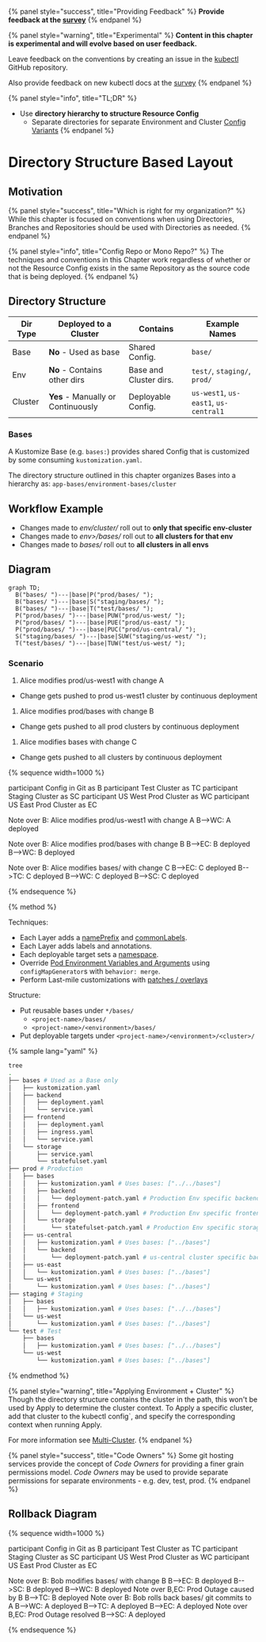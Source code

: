 {% panel style="success", title="Providing Feedback" %}
**Provide feedback at the [survey](https://www.surveymonkey.com/r/JH35X82)**
{% endpanel %}

{% panel style="warning", title="Experimental" %}
**Content in this chapter is experimental and will evolve based on user feedback.**

Leave feedback on the conventions by creating an issue in the [kubectl](https://github.com/kubernetes/kubectl/issues)
GitHub repository.

Also provide feedback on new kubectl docs at the [survey](https://www.surveymonkey.com/r/JH35X82)
{% endpanel %}

{% panel style="info", title="TL;DR" %}
- Use **directory hierarchy to structure Resource Config**
  - Separate directories for separate Environment and Cluster [Config Variants](../app_customization/bases_and_variants.md)
{% endpanel %}

# Directory Structure Based Layout

## Motivation

{% panel style="success", title="Which is right for my organization?" %}
While this chapter is focused on conventions when using Directories, Branches and
Repositories should be used with Directories as needed.
{% endpanel %}

{% panel style="info", title="Config Repo or Mono Repo?" %}
The techniques and conventions in this Chapter work regardless of whether or not the Resource Config
exists in the same Repository as the source code that is being deployed.
{% endpanel %}

## Directory Structure

| Dir Type       | Deployed to a Cluster            | Contains | Example Names |
|----------------|----------------------------------|----------|---------------|
| Base           | **No** - Used as base | Shared Config. | `base/` |
| Env            | **No** - Contains other dirs | Base and Cluster dirs.  | `test/`, `staging/`, `prod/` |
| Cluster        | **Yes** - Manually or Continuously  | Deployable Config. | `us-west1`, `us-east1`, `us-central1` |


### Bases

A Kustomize Base (e.g. `bases:`) provides shared Config that is customized by some consuming `kustomization.yaml`.

The directory structure outlined in this chapter organizes Bases into a hierarchy as:
`app-bases/environment-bases/cluster`
 
## Workflow Example

- Changes made to *env/cluster/* roll out to **only that specific env-cluster**
- Changes made to *env>/bases/* roll out to **all clusters for that env**
- Changes made to *bases/* roll out to **all clusters in all envs**

## Diagram

```mermaid
graph TD;
  B("bases/ ")---|base|P("prod/bases/ ");
  B("bases/ ")---|base|S("staging/bases/ ");
  B("bases/ ")---|base|T("test/bases/ ");
  P("prod/bases/ ")---|base|PUW("prod/us-west/ ");
  P("prod/bases/ ")---|base|PUE("prod/us-east/ ");
  P("prod/bases/ ")---|base|PUC("prod/us-central/ ");
  S("staging/bases/ ")---|base|SUW("staging/us-west/ ");
  T("test/bases/ ")---|base|TUW("test/us-west/ ");
```

### Scenario

1. Alice modifies prod/us-west1 with change A
  - Change gets pushed to prod us-west1 cluster by continuous deployment
1. Alice modifies prod/bases with change B
  - Change gets pushed to all prod clusters by continuous deployment
1. Alice modifies bases with change C
  - Change gets pushed to all clusters by continuous deployment

{% sequence width=1000 %}

participant Config in Git as B
participant Test Cluster as TC
participant Staging Cluster as SC
participant US West Prod Cluster as WC
participant US East Prod Cluster as EC

Note over B: Alice modifies prod/us-west1 with change A
B-->WC: A deployed

Note over B: Alice modifies prod/bases with change B
B-->EC: B deployed
B-->WC: B deployed

Note over B: Alice modifies bases/ with change C
B-->EC: C deployed
B-->TC: C deployed
B-->WC: C deployed
B-->SC: C deployed

{% endsequence %}

{% method %}

Techniques:
 
- Each Layer adds a [namePrefix](../app_management/namespaces_and_names.md#setting-a-name-prefix-or-suffix-for-all-resources) and [commonLabels](../app_management/labels_and_annotations.md#setting-labels-for-all-resources).
- Each Layer adds labels and annotations.
- Each deployable target sets a [namespace](../app_management/namespaces_and_names.md#setting-the-namespace-for-all-resources).
- Override [Pod Environment Variables and Arguments](../app_customization/customizing_pod_templates.md) using `configMapGenerator`s with `behavior: merge`.
- Perform Last-mile customizations with [patches / overlays](../app_customization/customizing_arbitrary_fields.md)

Structure:

- Put reusable bases under `*/bases/`
  - `<project-name>/bases/`
  - `<project-name>/<environment>/bases/`
- Put deployable targets under `<project-name>/<environment>/<cluster>/`

{% sample lang="yaml" %}

```bash
tree
.
├── bases # Used as a Base only
│   ├── kustomization.yaml
│   ├── backend
│   │   ├── deployment.yaml
│   │   └── service.yaml
│   ├── frontend
│   │   ├── deployment.yaml
│   │   ├── ingress.yaml
│   │   └── service.yaml
│   └── storage
│       ├── service.yaml
│       └── statefulset.yaml
├── prod # Production
│   ├── bases 
│   │   ├── kustomization.yaml # Uses bases: ["../../bases"]
│   │   ├── backend
│   │   │   └── deployment-patch.yaml # Production Env specific backend overrides
│   │   ├── frontend
│   │   │   └── deployment-patch.yaml # Production Env specific frontend overrides
│   │   └── storage
│   │       └── statefulset-patch.yaml # Production Env specific storage overrides
│   ├── us-central
│   │   ├── kustomization.yaml # Uses bases: ["../bases"]
│   │   └── backend
│   │       └── deployment-patch.yaml # us-central cluster specific backend overrides
│   ├── us-east 
│   │   └── kustomization.yaml # Uses bases: ["../bases"]
│   └── us-west 
│       └── kustomization.yaml # Uses bases: ["../bases"]
├── staging # Staging
│   ├── bases 
│   │   ├── kustomization.yaml # Uses bases: ["../../bases"]
│   └── us-west 
│       └── kustomization.yaml # Uses bases: ["../bases"]
└── test # Test
    ├── bases 
    │   ├── kustomization.yaml # Uses bases: ["../../bases"]
    └── us-west 
        └── kustomization.yaml # Uses bases: ["../bases"]
```

{% endmethod %}

{% panel style="warning", title="Applying Environment + Cluster" %}
Though the directory structure contains the cluster in the path, this won't be used by
Apply to determine the cluster context.  To Apply a specific cluster, add that cluster to the 
kubectl config`, and specify the corresponding context when running Apply.

For more information see [Multi-Cluster](accessing_multiple_clusters.md).
{% endpanel %}

{% panel style="success", title="Code Owners" %}
Some git hosting services provide the concept of *Code Owners* for providing a finer grain permissions model.
*Code Owners* may be used to provide separate permissions for separate environments - e.g. dev, test, prod.
{% endpanel %}

## Rollback Diagram

{% sequence width=1000 %}

participant Config in Git as B
participant Test Cluster as TC
participant Staging Cluster as SC
participant US West Prod Cluster as WC
participant US East Prod Cluster as EC

Note over B: Bob modifies bases/ with change B
B-->EC: B deployed
B-->SC: B deployed
B-->WC: B deployed
Note over B,EC: Prod Outage caused by B
B-->TC: B deployed
Note over B: Bob rolls back bases/ git commits to A
B-->WC: A deployed
B-->TC: A deployed
B-->EC: A deployed
Note over B,EC: Prod Outage resolved
B-->SC: A deployed


{% endsequence %}